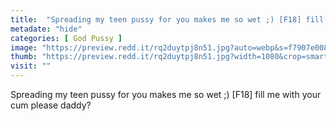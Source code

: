 ```yaml
---
title:  "Spreading my teen pussy for you makes me so wet ;) [F18] fill me with your cum please daddy?"
metadate: "hide"
categories: [ God Pussy ]
image: "https://preview.redd.it/rq2duytpj8n51.jpg?auto=webp&s=f7907e00888cc0eb5ef0b3c9391b828c3445a701"
thumb: "https://preview.redd.it/rq2duytpj8n51.jpg?width=1080&crop=smart&auto=webp&s=12fc1a75042958d0a37c5f1e82b4d4389cff46dd"
visit: ""
---
```

Spreading my teen pussy for you makes me so wet ;) [F18] fill me with your cum please daddy?

